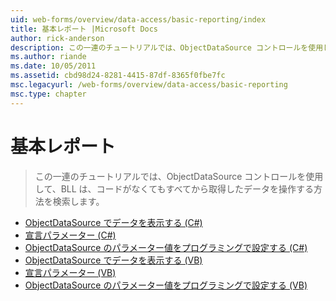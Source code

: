 ```yaml
---
uid: web-forms/overview/data-access/basic-reporting/index
title: 基本レポート |Microsoft Docs
author: rick-anderson
description: この一連のチュートリアルでは、ObjectDataSource コントロールを使用して、BLL は、コードがなくてもすべてから取得したデータを操作する方法を検索します。
ms.author: riande
ms.date: 10/05/2011
ms.assetid: cbd98d24-8281-4415-87df-8365f0fbe7fc
msc.legacyurl: /web-forms/overview/data-access/basic-reporting
msc.type: chapter
---
```

<a name="basic-reporting"></a>基本レポート
====================
> この一連のチュートリアルでは、ObjectDataSource コントロールを使用して、BLL は、コードがなくてもすべてから取得したデータを操作する方法を検索します。


- [ObjectDataSource でデータを表示する (C#)](displaying-data-with-the-objectdatasource-cs.md)
- [宣言パラメーター (C#)](declarative-parameters-cs.md)
- [ObjectDataSource のパラメーター値をプログラミングで設定する (C#)](programmatically-setting-the-objectdatasource-s-parameter-values-cs.md)
- [ObjectDataSource でデータを表示する (VB)](displaying-data-with-the-objectdatasource-vb.md)
- [宣言パラメーター (VB)](declarative-parameters-vb.md)
- [ObjectDataSource のパラメーター値をプログラミングで設定する (VB)](programmatically-setting-the-objectdatasource-s-parameter-values-vb.md)
